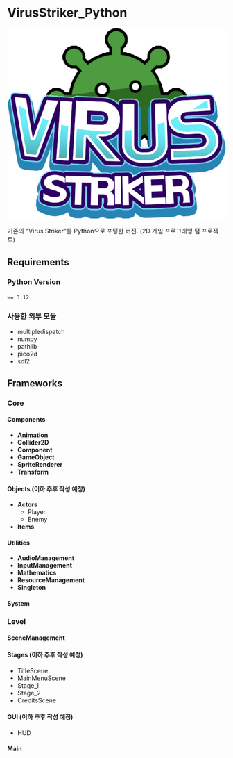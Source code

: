 # VirusStriker_Python
![대체 텍스트](./Resources/Sprites/GUI/Logo/Sprite_Logo_Title_0.png)


기존의 "Virus Striker"를 Python으로 포팅한 버전. (2D 게임 프로그래밍 텀 프로젝트)

## Requirements
### Python Version
`>= 3.12`
### 사용한 외부 모듈 
* multipledispatch
* numpy
* pathlib
* pico2d
* sdl2
## Frameworks
### Core
#### Components
- **Animation**
- **Collider2D**
- **Component**
- **GameObject**
- **SpriteRenderer**
- **Transform**
#### Objects (이하 추후 작성 예정)
- **Actors**
  - Player
  - Enemy
- **Items**
#### Utilities
- **AudioManagement**
- **InputManagement**
- **Mathematics**
- **ResourceManagement**
- **Singleton**
#### System

### Level
#### SceneManagement
#### Stages (이하 추후 작성 예정)
- TitleScene
- MainMenuScene
- Stage_1
- Stage_2
- CreditsScene
#### GUI (이하 추후 작성 예정)
- HUD
#### Main
